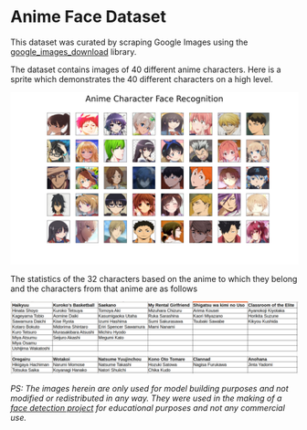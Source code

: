 # Anime Face Dataset

This dataset was curated by scraping Google Images using the [google_images_download](https://pypi.org/project/google_images_download/) library.

The dataset contains images of 40 different anime characters. Here is a sprite which demonstrates the 40 different characters on a high level.

![](https://raw.githubusercontent.com/ElisonSherton/anime_face_recognition/master/resources/img/anime_faces_3.png)

The statistics of the 32 characters based on the anime to which they belong and the characters from that anime are as follows

![](https://raw.githubusercontent.com/ElisonSherton/anime_face_recognition/master/resources/img/characters.png)


*PS: The images herein are only used for model building purposes and not modified or redistributed in any way. They were used in the making of a [face detection project](https://github.com/ElisonSherton/anime_face_recognition) for educational purposes and not any commercial use.*
